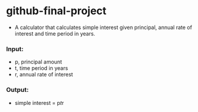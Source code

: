 # github-final-project

- A calculator that calculates simple interest given principal, annual rate of interest and time period in years.

### Input:
   - p, principal amount
   - t, time period in years
   - r, annual rate of interest
   
### Output:
   - simple interest = p*t*r
